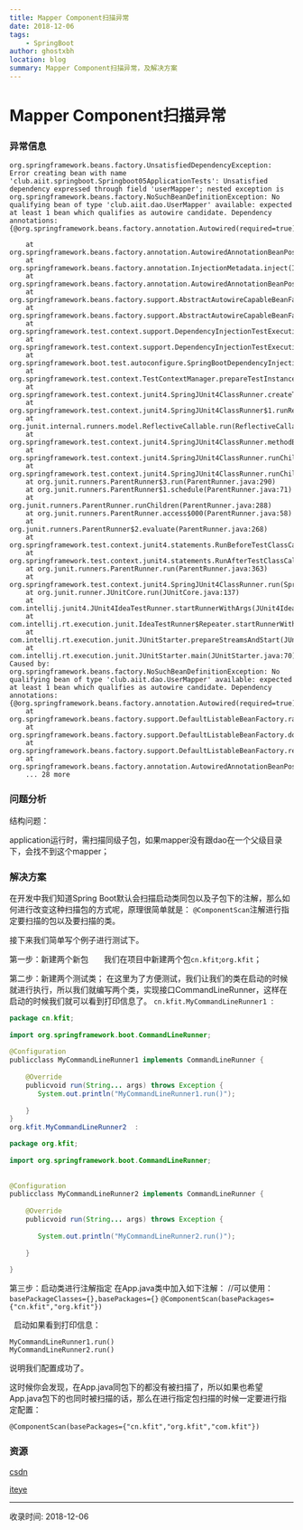 ```yaml
---
title: Mapper Component扫描异常
date: 2018-12-06
tags:
    - SpringBoot
author: ghostxbh
location: blog
summary: Mapper Component扫描异常，及解决方案
---
```

# Mapper Component扫描异常

### 异常信息
```
org.springframework.beans.factory.UnsatisfiedDependencyException: Error creating bean with name 'club.aiit.springboot.Springboot05ApplicationTests': Unsatisfied dependency expressed through field 'userMapper'; nested exception is org.springframework.beans.factory.NoSuchBeanDefinitionException: No qualifying bean of type 'club.aiit.dao.UserMapper' available: expected at least 1 bean which qualifies as autowire candidate. Dependency annotations: {@org.springframework.beans.factory.annotation.Autowired(required=true)}

	at org.springframework.beans.factory.annotation.AutowiredAnnotationBeanPostProcessor$AutowiredFieldElement.inject(AutowiredAnnotationBeanPostProcessor.java:596)
	at org.springframework.beans.factory.annotation.InjectionMetadata.inject(InjectionMetadata.java:90)
	at org.springframework.beans.factory.annotation.AutowiredAnnotationBeanPostProcessor.postProcessProperties(AutowiredAnnotationBeanPostProcessor.java:374)
	at org.springframework.beans.factory.support.AbstractAutowireCapableBeanFactory.populateBean(AbstractAutowireCapableBeanFactory.java:1378)
	at org.springframework.beans.factory.support.AbstractAutowireCapableBeanFactory.autowireBeanProperties(AbstractAutowireCapableBeanFactory.java:396)
	at org.springframework.test.context.support.DependencyInjectionTestExecutionListener.injectDependencies(DependencyInjectionTestExecutionListener.java:119)
	at org.springframework.test.context.support.DependencyInjectionTestExecutionListener.prepareTestInstance(DependencyInjectionTestExecutionListener.java:83)
	at org.springframework.boot.test.autoconfigure.SpringBootDependencyInjectionTestExecutionListener.prepareTestInstance(SpringBootDependencyInjectionTestExecutionListener.java:44)
	at org.springframework.test.context.TestContextManager.prepareTestInstance(TestContextManager.java:246)
	at org.springframework.test.context.junit4.SpringJUnit4ClassRunner.createTest(SpringJUnit4ClassRunner.java:227)
	at org.springframework.test.context.junit4.SpringJUnit4ClassRunner$1.runReflectiveCall(SpringJUnit4ClassRunner.java:289)
	at org.junit.internal.runners.model.ReflectiveCallable.run(ReflectiveCallable.java:12)
	at org.springframework.test.context.junit4.SpringJUnit4ClassRunner.methodBlock(SpringJUnit4ClassRunner.java:291)
	at org.springframework.test.context.junit4.SpringJUnit4ClassRunner.runChild(SpringJUnit4ClassRunner.java:246)
	at org.springframework.test.context.junit4.SpringJUnit4ClassRunner.runChild(SpringJUnit4ClassRunner.java:97)
	at org.junit.runners.ParentRunner$3.run(ParentRunner.java:290)
	at org.junit.runners.ParentRunner$1.schedule(ParentRunner.java:71)
	at org.junit.runners.ParentRunner.runChildren(ParentRunner.java:288)
	at org.junit.runners.ParentRunner.access$000(ParentRunner.java:58)
	at org.junit.runners.ParentRunner$2.evaluate(ParentRunner.java:268)
	at org.springframework.test.context.junit4.statements.RunBeforeTestClassCallbacks.evaluate(RunBeforeTestClassCallbacks.java:61)
	at org.springframework.test.context.junit4.statements.RunAfterTestClassCallbacks.evaluate(RunAfterTestClassCallbacks.java:70)
	at org.junit.runners.ParentRunner.run(ParentRunner.java:363)
	at org.springframework.test.context.junit4.SpringJUnit4ClassRunner.run(SpringJUnit4ClassRunner.java:190)
	at org.junit.runner.JUnitCore.run(JUnitCore.java:137)
	at com.intellij.junit4.JUnit4IdeaTestRunner.startRunnerWithArgs(JUnit4IdeaTestRunner.java:68)
	at com.intellij.rt.execution.junit.IdeaTestRunner$Repeater.startRunnerWithArgs(IdeaTestRunner.java:47)
	at com.intellij.rt.execution.junit.JUnitStarter.prepareStreamsAndStart(JUnitStarter.java:242)
	at com.intellij.rt.execution.junit.JUnitStarter.main(JUnitStarter.java:70)
Caused by: org.springframework.beans.factory.NoSuchBeanDefinitionException: No qualifying bean of type 'club.aiit.dao.UserMapper' available: expected at least 1 bean which qualifies as autowire candidate. Dependency annotations: {@org.springframework.beans.factory.annotation.Autowired(required=true)}
	at org.springframework.beans.factory.support.DefaultListableBeanFactory.raiseNoMatchingBeanFound(DefaultListableBeanFactory.java:1644)
	at org.springframework.beans.factory.support.DefaultListableBeanFactory.doResolveDependency(DefaultListableBeanFactory.java:1203)
	at org.springframework.beans.factory.support.DefaultListableBeanFactory.resolveDependency(DefaultListableBeanFactory.java:1164)
	at org.springframework.beans.factory.annotation.AutowiredAnnotationBeanPostProcessor$AutowiredFieldElement.inject(AutowiredAnnotationBeanPostProcessor.java:593)
	... 28 more
```

### 问题分析
结构问题：

application运行时，需扫描同级子包，如果mapper没有跟dao在一个父级目录下，会找不到这个mapper；

### 解决方案

在开发中我们知道Spring Boot默认会扫描启动类同包以及子包下的注解，那么如何进行改变这种扫描包的方式呢，原理很简单就是：
`@ComponentScan`注解进行指定要扫描的包以及要扫描的类。

接下来我们简单写个例子进行测试下。

第一步：新建两个新包
      我们在项目中新建两个包`cn.kfit`;`org.kfit`；

第二步：新建两个测试类；
在这里为了方便测试，我们让我们的类在启动的时候就进行执行，所以我们就编写两个类，实现接口CommandLineRunner，这样在启动的时候我们就可以看到打印信息了。
`cn.kfit.MyCommandLineRunner1`  : 

```java
package cn.kfit;
 
import org.springframework.boot.CommandLineRunner;
 
@Configuration
publicclass MyCommandLineRunner1 implements CommandLineRunner {
 
    @Override
    publicvoid run(String... args) throws Exception {
       System.out.println("MyCommandLineRunner1.run()");
 
    }
}
org.kfit.MyCommandLineRunner2  : 

package org.kfit;
 
import org.springframework.boot.CommandLineRunner;
 
 
@Configuration
publicclass MyCommandLineRunner2 implements CommandLineRunner {
 
    @Override
    publicvoid run(String... args) throws Exception {
 
       System.out.println("MyCommandLineRunner2.run()");
 
    }
 
}
```


第三步：启动类进行注解指定
在App.java类中加入如下注解：
//可以使用：`basePackageClasses={},basePackages={}`
`@ComponentScan(basePackages={"cn.kfit","org.kfit"})`

 
启动如果看到打印信息：
```
MyCommandLineRunner1.run()
MyCommandLineRunner2.run()
```


说明我们配置成功了。

这时候你会发现，在App.java同包下的都没有被扫描了，所以如果也希望App.java包下的也同时被扫描的话，那么在进行指定包扫描的时候一定要进行指定配置：

`@ComponentScan(basePackages={"cn.kfit","org.kfit","com.kfit"})`


### 资源
[csdn](http://blog.csdn.net/gefangshuai/article/details/50328451)

[iteye](http://412887952-qq-com.iteye.com/blog/2292733)


---
收录时间: 2018-12-06

<Vssue :title="$title" />
